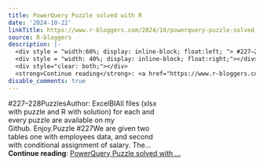 ```yaml
---
title: PowerQuery Puzzle solved with R
date: '2024-10-22'
linkTitle: https://www.r-bloggers.com/2024/10/powerquery-puzzle-solved-with-r-46/
source: R-bloggers
description: |-
  <div style = "width:60%; display: inline-block; float:left; "> #227–228PuzzlesAuthor: ExcelBIAll files (xlsx with puzzle and R with solution) for each and every puzzle are available on my Github. Enjoy.Puzzle #227We are given two tables one with employees data, and second with conditional assignment of salary. The...</div>
  <div style = "width: 40%; display: inline-block; float:right;"></div>
  <div style="clear: both;"></div>
  <strong>Continue reading</strong>: <a href="https://www.r-bloggers.com/2024/10/powerquery-puzzle-solved-with-r-46/">PowerQuery Puzzle solved with ...
disable_comments: true
---
```

<div style = "width:60%; display: inline-block; float:left; "> #227–228PuzzlesAuthor: ExcelBIAll files (xlsx with puzzle and R with solution) for each and every puzzle are available on my Github. Enjoy.Puzzle #227We are given two tables one with employees data, and second with conditional assignment of salary. The...</div>
<div style = "width: 40%; display: inline-block; float:right;"></div>
<div style="clear: both;"></div>
<strong>Continue reading</strong>: <a href="https://www.r-bloggers.com/2024/10/powerquery-puzzle-solved-with-r-46/">PowerQuery Puzzle solved with ...